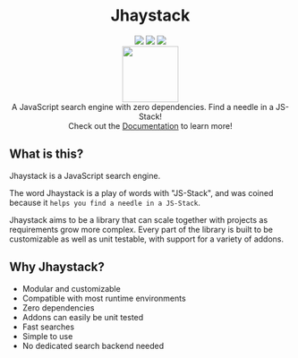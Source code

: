 <div align="center">
  <h1>Jhaystack</h1>
  <img src="https://img.shields.io/github/license/fukurosan/jhaystack" style="display:inline-block;">
  <img src="https://img.shields.io/npm/v/jhaystack?color=1" style="display:inline-block;">
  <img src="https://img.shields.io/badge/code_style-prettier-ff69b4.svg?style=flat-square" style="display:inline-block;">
  <br />
  <img src="https://fukurosan.github.io/Jhaystack/logo.png" style="width:100px;">
  <br />
  A JavaScript search engine with zero dependencies. Find a needle in a JS-Stack!
  <br>
  Check out the <a target="_blank" href="https://fukurosan.github.io/Jhaystack/">Documentation</a> to learn more!
</div>

## What is this?
Jhaystack is a JavaScript search engine.

The word Jhaystack is a play of words with "JS-Stack", and was coined because it `helps you find a needle in a JS-Stack`.

Jhaystack aims to be a library that can scale together with projects as requirements grow more complex. Every part of the library is built to be customizable as well as unit testable, with support for a variety of addons. 

## Why Jhaystack?
- Modular and customizable
- Compatible with most runtime environments
- Zero dependencies
- Addons can easily be unit tested
- Fast searches
- Simple to use
- No dedicated search backend needed

